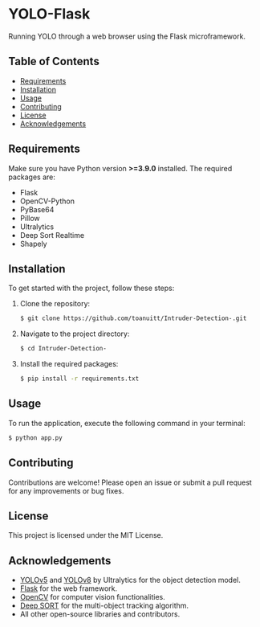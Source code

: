 # YOLO-Flask

Running YOLO through a web browser using the Flask microframework.

## Table of Contents
- [Requirements](#requirements)
- [Installation](#installation)
- [Usage](#usage)
- [Contributing](#contributing)
- [License](#license)
- [Acknowledgements](#acknowledgements)

## Requirements

Make sure you have Python version **>=3.9.0** installed. The required packages are:

- Flask
- OpenCV-Python
- PyBase64
- Pillow
- Ultralytics
- Deep Sort Realtime
- Shapely

## Installation

To get started with the project, follow these steps:

1. Clone the repository:
    ```bash
    $ git clone https://github.com/toanuitt/Intruder-Detection-.git
    ```

2. Navigate to the project directory:
    ```bash
    $ cd Intruder-Detection-
    ```

3. Install the required packages:
    ```bash
    $ pip install -r requirements.txt
    ```

## Usage

To run the application, execute the following command in your terminal:
```bash
$ python app.py
```

## Contributing
Contributions are welcome! Please open an issue or submit a pull request for any improvements or bug fixes.

## License
This project is licensed under the MIT License.

## Acknowledgements
- [YOLOv5](https://github.com/ultralytics/yolov5) and [YOLOv8](https://github.com/ultralytics/ultralytics) by Ultralytics for the object detection model.
- [Flask](https://flask.palletsprojects.com/) for the web framework.
- [OpenCV](https://opencv.org/) for computer vision functionalities.
- [Deep SORT](https://github.com/nwojke/deep_sort) for the multi-object tracking algorithm.
- All other open-source libraries and contributors.
